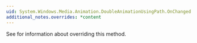 ```yaml
---
uid: System.Windows.Media.Animation.DoubleAnimationUsingPath.OnChanged
additional_notes.overrides: *content
---
```


<p>See <xref href="System.Windows.Freezable.OnChanged"></xref> for information about overriding this method.</p>


